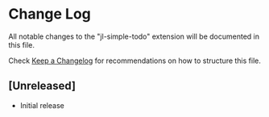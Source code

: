 # Change Log

All notable changes to the "jl-simple-todo" extension will be documented in this file.

Check [Keep a Changelog](http://keepachangelog.com/) for recommendations on how to structure this file.

## [Unreleased]

- Initial release